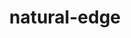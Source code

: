 ---
layout: default
category: bts
tags: [" openFrameworks"," shaders"]
video: "https://player.vimeo.com/video/348695974?badge=0&amp;autopause=0&amp;player_id=0&amp;app_id=72231"
title: "natural-edge"
thumbnail: "https://i.vimeocdn.com/video/799408038_295x166.jpg?r=pad"
---